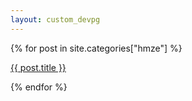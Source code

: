 ```yaml
---
layout: custom_devpg
---
```



{% for post in site.categories["hmze"] %}
<p>
  <a href="{{ post.url }}">{{ post.title }}</a>
</p>
{% endfor %}

